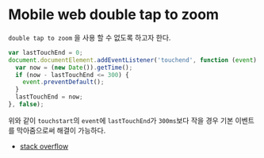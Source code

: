 # Mobile web double tap to zoom

`double tap to zoom` 을 사용 할 수 없도록 하고자 한다.

```javascript
var lastTouchEnd = 0;
document.documentElement.addEventListener('touchend', function (event) {
  var now = (new Date()).getTime();
  if (now - lastTouchEnd <= 300) {
    event.preventDefault();
  }
  lastTouchEnd = now;
}, false);
```

위와 같이 `touchstart`의 `event`에 `lastTouchEnd`가 `300ms`보다 작을 경우 기본 이벤트를 막아줌으로써 해결이 가능하다.

* [stack overflow](http://stackoverflow.com/questions/37808180/disable-viewport-zooming-ios-10-safari)